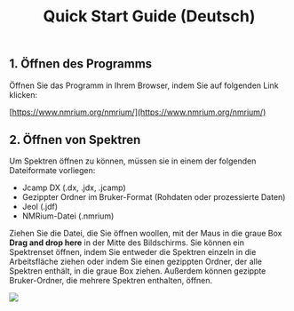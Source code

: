 ﻿---
title: Quick Start Guide (Deutsch)
description: Eine kurze Beschreibung der wichtigsten Funktionen in NMRium
---


## 1. Öffnen des Programms

Öffnen Sie das Programm in Ihrem Browser, indem Sie auf folgenden Link klicken:

[https://www.nmrium.org/nmrium/](https://www.nmrium.org/nmrium/)

## 2. Öffnen von Spektren

Um Spektren öffnen zu können, müssen sie in einem der folgenden Dateiformate vorliegen:

- Jcamp DX (.dx, .jdx, .jcamp)
- Gezippter Ordner im Bruker-Format (Rohdaten oder prozessierte Daten)
- Jeol (.jdf)
- NMRium-Datei (.nmrium)

Ziehen Sie die Datei, die Sie öffnen woollen, mit der Maus in die graue Box **Drag and drop here** in der Mitte des Bildschirms. Sie können ein Spektrenset öffnen, indem Sie entweder die Spektren einzeln in die Arbeitsfläche ziehen oder indem Sie einen gezippten Ordner, der alle Spektren enthält, in die graue Box ziehen. Außerdem können gezippte Bruker-Ordner, die mehrere Spektren enthalten, öffnen.

![](.01.png)
